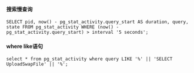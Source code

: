 #### 搜索慢查询
```console
SELECT pid, now() - pg_stat_activity.query_start AS duration, query, state FROM pg_stat_activity WHERE (now() - pg_stat_activity.query_start) > interval '5 seconds';
```

#### where like语句
```console
select * from pg_stat_activity where query LIKE '%' || 'SELECT UploadSwapFile' || '%';
```

